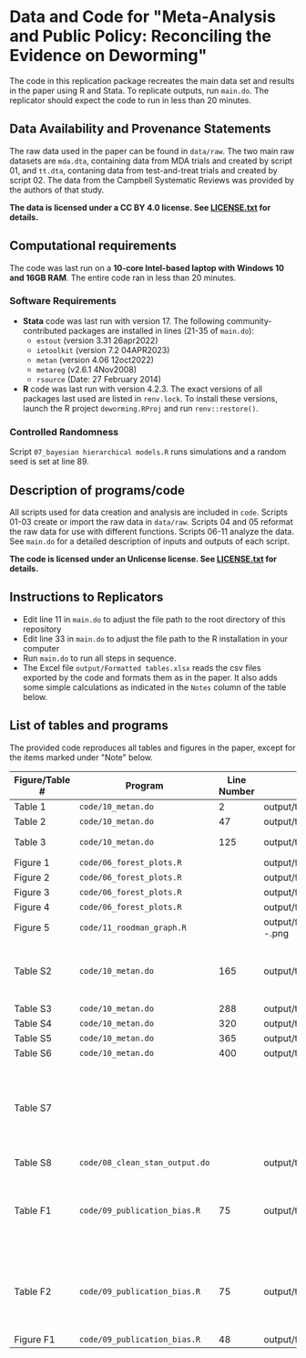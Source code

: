 # Data and Code for "Meta-Analysis and Public Policy: Reconciling the Evidence on Deworming"

The code in this replication package recreates the main data set and results in the paper using R and Stata. To replicate outputs, run `main.do`. The replicator should expect the code to run in less than 20 minutes.

## Data Availability and Provenance Statements

The raw data used in the paper can be found in `data/raw`. The two main raw datasets are `mda.dta`, containing data from MDA trials and created by script 01, and `tt.dta`, contaning data from test-and-treat trials and created by script 02. The data from the Campbell Systematic Reviews was provided by the authors of that study. 

**The data is licensed under a CC BY 4.0 license. See [LICENSE.txt](LICENSE.txt) for details.**

## Computational requirements

The code was last run on a **10-core Intel-based laptop with Windows 10 and 16GB RAM**. The entire code ran in less than 20 minutes.

### Software Requirements

- **Stata** code was last run with version 17. The following community-contributed packages are installed in lines (21-35 of `main.do`):
  - `estout` (version 3.31  26apr2022)
  - `ietoolkit` (version 7.2 04APR2023)
  - `metan` (version 4.06  12oct2022)
  - `metareg` (v2.6.1 4Nov2008)
  - `rsource` (Date: 27 February 2014)
- **R** code was last run with version 4.2.3. The exact versions of all packages last used are listed in `renv.lock`. To install these versions, launch the R project `deworming.RProj` and run `renv::restore()`.

### Controlled Randomness

Script `07_bayesian hierarchical models.R` runs simulations and a random seed is set at line 89.

## Description of programs/code

All scripts used for data creation and analysis are included in `code`. Scripts 01-03 create or import the raw data in `data/raw`. Scripts 04 and 05 reformat the raw data for use with different functions. Scripts 06-11 analyze the data. See `main.do` for a detailed description of inputs and outputs of each script.

**The code is licensed under an Unlicense license. See [LICENSE.txt](LICENSE.txt) for details.**

## Instructions to Replicators

- Edit line 11 in `main.do` to adjust the file path to the root directory of this repository
- Edit line 33 in `main.do` to adjust the file path to the R installation in your computer
- Run `main.do` to run all steps in sequence.
- The Excel file `output/Formatted tables.xlsx` reads the csv files exported by the code and formats them as in the paper. It also adds some simple calculations as indicated in the `Notes` column of the table below.

## List of tables and programs

The provided code reproduces all tables and figures in the paper, except for the items marked under "Note" below.

| Figure/Table #    | Program                        | Line Number | Output file                      | Note                            |
|-------------------|--------------------------------|-------------|----------------------------------|---------------------------------|
| Table 1           | `code/10_metan.do`             | 2           | output/tables/table1.csv   ||
| Table 2           | `code/10_metan.do`             | 47          | output/tables/table2.csv         ||
| Table 3           | `code/10_metan.do`             | 125         | output/tables/table3.csv         | Columns 7-12? |
| Figure 1          | `code/06_forest_plots.R`       |             | output/figures/figure1.png       ||
| Figure 2          | `code/06_forest_plots.R`       |             | output/figures/figure2.png       ||
| Figure 3          | `code/06_forest_plots.R`       |             | output/figures/figure3.png       ||
| Figure 4          | `code/06_forest_plots.R`       |             | output/figures/figure4.png       ||
| Figure 5          | `code/11_roodman_graph.R`      |             | output/figures/metaforest--.png  ||
| Table S2          | `code/10_metan.do`             | 165         | output/tables/tableS2.csv        | Calculations for panel C are done directly in Excel |
| Table S3          | `code/10_metan.do`             | 288         | output/tables/tableS3.csv        ||
| Table S4          | `code/10_metan.do`             | 320         | output/tables/tableS4.csv        ||
| Table S5          | `code/10_metan.do`             | 365         | output/tables/tableS5.csv        ||
| Table S6          | `code/10_metan.do`             | 400         | output/tables/tableS6.csv        ||
| Table S7          | | | | This table is created in Excel using values from tables 2 and 3 doing additional calculations.  |
| Table S8          | `code/08_clean_stan_output.do` |             | output/tables/tableS8.csv        ||
| Table F1          | `code/09_publication_bias.R`   | 75          | output/tables/tableF1.png        | Panels B and C were created by inputing the data in `data/pub_bias` into [this app](https://maxkasy.github.io/home/metastudy/) |
| Table F2          | `code/09_publication_bias.R`   | 75          | output/tables/tableF1.png        | Panels B and C were created by inputing the data in `data/pub_bias` into [this app](https://maxkasy.github.io/home/metastudy/) |
| Figure F1         | `code/09_publication_bias.R`   | 48          | output/figures/figureF1.png      ||
